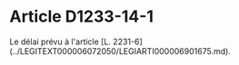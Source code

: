 # Article D1233-14-1

<div align="left">
  Le délai prévu à l'article [L. 2231-6](../LEGITEXT000006072050/LEGIARTI000006901675.md).